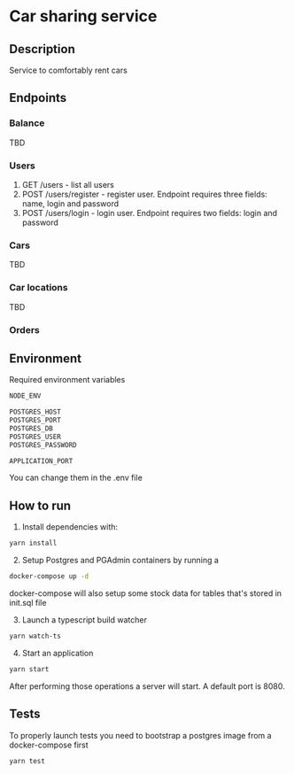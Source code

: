 # Car sharing service

## Description

Service to comfortably rent cars

## Endpoints

### Balance

TBD

### Users

1. GET /users - list all users
2. POST /users/register - register user. Endpoint requires three fields: name, login and password
3. POST /users/login - login user. Endpoint requires two fields: login and password

### Cars

TBD

### Car locations

TBD 
### Orders


## Environment
Required environment variables
```bash
NODE_ENV

POSTGRES_HOST
POSTGRES_PORT
POSTGRES_DB
POSTGRES_USER
POSTGRES_PASSWORD

APPLICATION_PORT
```

You can change them in the .env file

## How to run

1. Install dependencies with:

```bash
yarn install
```

2. Setup Postgres and PGAdmin containers by running a

```bash
docker-compose up -d
```

docker-compose will also setup some stock data for tables that's stored in init.sql file 

3. Launch a typescript build watcher

```bash
yarn watch-ts
```

4. Start an application

```bash
yarn start
```

After performing those operations a server will start. A default port is 8080.

## Tests
To properly launch tests you need to bootstrap a postgres image from a docker-compose first

```bash
yarn test
```
